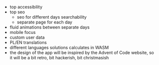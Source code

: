 - top accessibility
- top seo
  - seo for different days searchability
  - separate page for each day
- fluid animations between separate days
- mobile focus
- custom user data
- PL/EN translations
- different languages solutions calculates in WASM
- the design of the app will be inspired by the Advent of Code website, so it will be a bit retro, bit hackerish, bit christmasish
